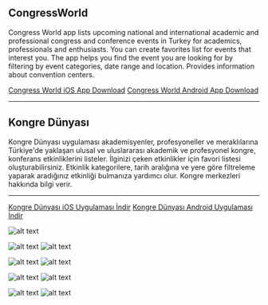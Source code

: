 


**CongressWorld**
---
Congress World app lists upcoming national and international academic and professional congress and conference events in Turkey for academics, professionals and enthusiasts. You can create favorites list for events that interest you. The app helps you find the event you are looking for by filtering by event categories, date range and location. Provides information about convention centers.

[Congress World iOS App Download](https://apps.apple.com/us/app/kongre-d%C3%BCnyas%C4%B1/id1564916604)
[Congress World Android App Download](https://play.google.com/store/apps/details?id=com.congress.app)

---
**Kongre Dünyası**
---
Kongre Dünyası uygulaması akademisyenler, profesyoneller ve meraklılarına Türkiye'de yaklaşan ulusal ve uluslararası akademik ve profesyonel kongre, konferans etkinliklerini listeler. İlginizi çeken etkinlikler için favori listesi oluşturabilirsiniz. Etkinlik kategorilere, tarih aralığına ve yere göre filtreleme yaparak aradığınız etkinliği bulmanıza yardımcı olur. Kongre merkezleri hakkında bilgi verir.

---


[Kongre Dünyası iOS Uygulaması İndir](https://apps.apple.com/us/app/kongre-d%C3%BCnyas%C4%B1/id1564916604)
[Kongre Dünyası Android Uygulaması İndir](https://play.google.com/store/apps/details?id=com.congress.app)

![alt text](https://github.com/gencharitaci/CongressWorld/blob/main/feature-image_1024x500.jpg?raw=true)

![alt text](https://github.com/gencharitaci/CongressWorld/blob/main/ss1.jpg?raw=true)
![alt text](https://github.com/gencharitaci/CongressWorld/blob/main/ss2.jpg?raw=true)

![alt text](https://github.com/gencharitaci/CongressWorld/blob/main/ss3.jpg?raw=true)
![alt text](https://github.com/gencharitaci/CongressWorld/blob/main/ss4.jpg?raw=true)

![alt text](https://github.com/gencharitaci/CongressWorld/blob/main/ss5.jpg?raw=true)
![alt text](https://github.com/gencharitaci/CongressWorld/blob/main/ss6.jpg?raw=true)

![alt text](https://github.com/gencharitaci/CongressWorld/blob/main/ss7.jpg?raw=true)
![alt text](https://github.com/gencharitaci/CongressWorld/blob/main/ss8.jpg?raw=true)



